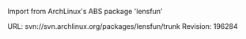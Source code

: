 Import from ArchLinux's ABS package 'lensfun'

URL: svn://svn.archlinux.org/packages/lensfun/trunk
Revision: 196284

